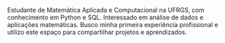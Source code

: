 Estudante de Matemática Aplicada e Computacional na UFRGS, com conhecimento em Python e SQL. Interessado em análise de dados e aplicações matemáticas. Busco minha primeira experiência profissional e utilizo este espaço para compartilhar projetos e aprendizados.
